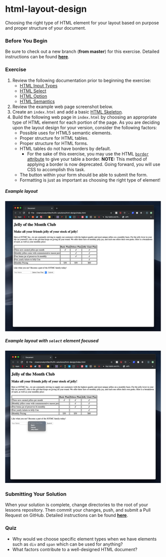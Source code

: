 # html-layout-design

Choosing the right type of HTML element for your layout based on purpose and proper structure of your document.

### Before You Begin

Be sure to check out a new branch (**from master**) for this exercise. Detailed instructions can be found [**here**](../../guides/before-each-exercise.md).

### Exercise

1. Review the following documentation prior to beginning the exercise:
    - [HTML Input Types](https://developer.mozilla.org/en-US/docs/Web/HTML/Element/input)
    - [HTML Select](https://developer.mozilla.org/en-US/docs/Web/HTML/Element/select)
    - [HTML Option](https://developer.mozilla.org/en-US/docs/Web/HTML/Element/option)
    - [HTML Semantics](https://developer.mozilla.org/en-US/docs/Glossary/Semantics)
1. Review the example web page screenshot below.
1. Create an `index.html` and add a basic [HTML Skeleton](../html-skeleton/README.md).
1. Build the following web page in `index.html` by choosing an appropriate type of HTML element for each portion of the page. As you are deciding upon the layout design for your version, consider the following factors:
    - Possible uses for HTML5 semantic elements.
    - Proper structure for HTML tables.
    - Proper structure for HTML forms.
    - HTML tables do not have borders by default.
        - For the sake of this exercise, you may use the HTML [`border` attribute](https://www.w3schools.com/tags/att_table_border.asp) to give your table a border. **NOTE:** This method of applying a border is now deprecated. Going forward, you will use CSS to accomplish this task.
    - The button within your form should be able to submit the form.
    - Formatting is just as important as choosing the right type of element!


##### Example layout
<p align="center">
  <img src="images/html-layout-design-closed.png" alt="html-layout-design open select">
</p>


##### Example layout with `select` element focused
<p align="center">
  <img src="images/html-layout-design-open.png" alt="html-layout-design closed select">
</p>

### Submitting Your Solution

When your solution is complete, change directories to the root of your lessons repository. Then commit your changes, push, and submit a Pull Request on GitHub. Detailed instructions can be found [**here**](../../guides/after-each-exercise.md).

### Quiz

- Why would we choose specific element types when we have elements such as `div` and `span` which can be used for anything?
- What factors contribute to a well-designed HTML document?
